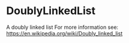# DoublyLinkedList
A doubly linked list
For more information see: https://en.wikipedia.org/wiki/Doubly_linked_list 
